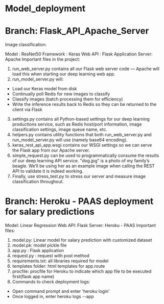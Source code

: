 # Model_deployment
# Branch: Flask_API_Apache_Server
Image classification:

Model : ResNet50
Framework : Keras
Web API : Flask Application
Server: Apache
Important files in the project:

1. run_web_server.py contains all our Flask web server code — Apache will load this when starting our deep learning web app.
2. run_model_server.py will:
 - Load our Keras model from disk
 - Continually poll Redis for new images to classify
 - Classify images (batch processing them for efficiency)
 - Write the inference results back to Redis so they can be returned to the client via Flask
3. settings.py contains all Python-based settings for our deep learning productions service, such as Redis host/port information, image classification settings, image queue name, etc.
4. helpers.py contains utility functions that both run_web_server.py and run_model_server.py will use (namely base64 encoding).
5. keras_rest_api_app.wsgi contains our WSGI settings so we can serve the Flask app from our Apache server.
6. simple_request.py can be used to programmatically consume the results of our deep learning API service.
"dog.jpg" is a photo of my family’s beagle. We’ll be using her as an example image when calling the REST API to validate it is indeed working.
7. Finally, use stress_test.py to stress our server and measure image classification throughout.

# Branch: Heroku - PAAS deployment for salary predictions
Model: Linear Regression
Web API: Flask
Server: Heroku - PAAS
Important files:

1. model.py: Linear model for salary prediction with customized dataset
2. model.pk: model pickle file
3. app.py : Flask application
4. request.py : request with post method
5. requirements.txt: all libraries required for model
6. templates folder: html templates for app.route
7. procfile: procfile for Heroku to indicate which app file to be executed first(flask app name)
8. Commands to check deployment logs:
 - Open command prompt and enter 'heroku login'
 - Once logged in, enter heroku logs --app
